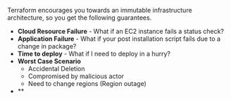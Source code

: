 
Terraform encourages you towards an immutable infrastructure architecture, so you get the following guarantees.

- **Cloud Resource Failure** - What if an EC2 instance fails a status check?
- **Application Failure** - What if your post installation script fails due to a change in package?
- **Time to deploy** - What if I need to deploy in a hurry?
- **Worst Case Scenario** 
	- Accidental Deletion
	- Compromised by malicious actor
	- Need to change regions (Region outage)
- **